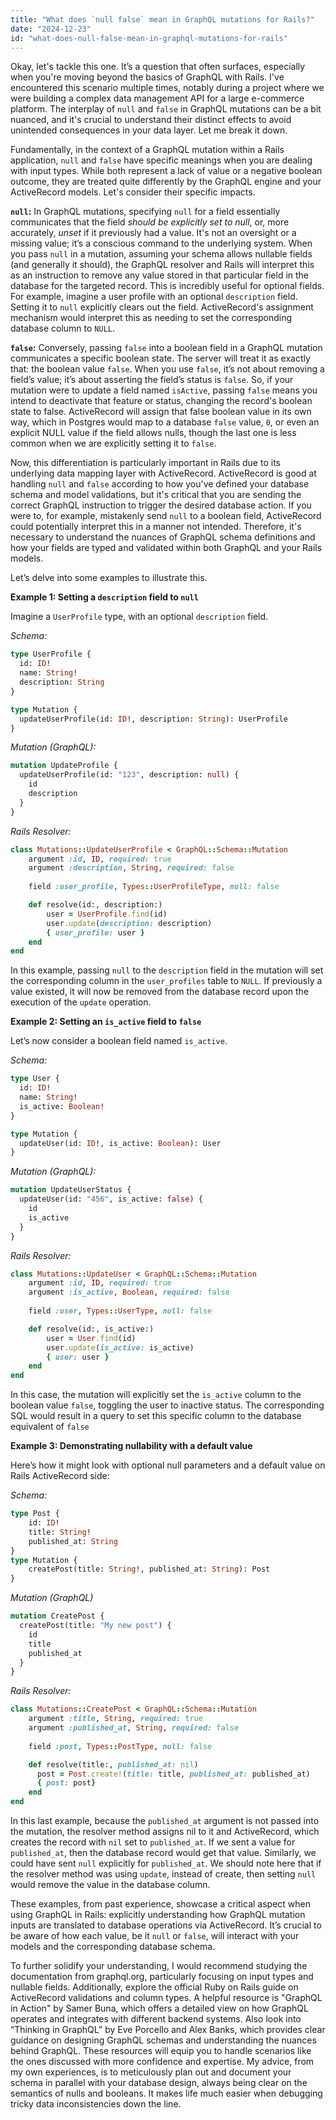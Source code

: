 ```yaml
---
title: "What does `null false` mean in GraphQL mutations for Rails?"
date: "2024-12-23"
id: "what-does-null-false-mean-in-graphql-mutations-for-rails"
---
```


Okay, let's tackle this one. It’s a question that often surfaces, especially when you're moving beyond the basics of GraphQL with Rails. I've encountered this scenario multiple times, notably during a project where we were building a complex data management API for a large e-commerce platform. The interplay of `null` and `false` in GraphQL mutations can be a bit nuanced, and it's crucial to understand their distinct effects to avoid unintended consequences in your data layer. Let me break it down.

Fundamentally, in the context of a GraphQL mutation within a Rails application, `null` and `false` have specific meanings when you are dealing with input types. While both represent a lack of value or a negative boolean outcome, they are treated quite differently by the GraphQL engine and your ActiveRecord models. Let's consider their specific impacts.

**`null`:** In GraphQL mutations, specifying `null` for a field essentially communicates that the field *should be explicitly set to null*, or, more accurately, *unset* if it previously had a value. It's not an oversight or a missing value; it’s a conscious command to the underlying system. When you pass `null` in a mutation, assuming your schema allows nullable fields (and generally it should), the GraphQL resolver and Rails will interpret this as an instruction to remove any value stored in that particular field in the database for the targeted record. This is incredibly useful for optional fields. For example, imagine a user profile with an optional `description` field. Setting it to `null` explicitly clears out the field. ActiveRecord's assignment mechanism would interpret this as needing to set the corresponding database column to `NULL`.

**`false`:** Conversely, passing `false` into a boolean field in a GraphQL mutation communicates a specific boolean state. The server will treat it as exactly that: the boolean value `false`. When you use `false`, it’s not about removing a field’s value; it’s about asserting the field’s status is `false`. So, if your mutation were to update a field named `isActive`, passing `false` means you intend to deactivate that feature or status, changing the record's boolean state to false. ActiveRecord will assign that false boolean value in its own way, which in Postgres would map to a database `false` value, `0`, or even an explicit NULL value if the field allows nulls, though the last one is less common when we are explicitly setting it to `false`.

Now, this differentiation is particularly important in Rails due to its underlying data mapping layer with ActiveRecord. ActiveRecord is good at handling `null` and `false` according to how you've defined your database schema and model validations, but it's critical that you are sending the correct GraphQL instruction to trigger the desired database action. If you were to, for example, mistakenly send `null` to a boolean field, ActiveRecord could potentially interpret this in a manner not intended. Therefore, it's necessary to understand the nuances of GraphQL schema definitions and how your fields are typed and validated within both GraphQL and your Rails models.

Let’s delve into some examples to illustrate this.

**Example 1: Setting a `description` field to `null`**

Imagine a `UserProfile` type, with an optional `description` field.

*Schema:*

```graphql
type UserProfile {
  id: ID!
  name: String!
  description: String
}

type Mutation {
  updateUserProfile(id: ID!, description: String): UserProfile
}
```

*Mutation (GraphQL):*

```graphql
mutation UpdateProfile {
  updateUserProfile(id: "123", description: null) {
    id
    description
  }
}
```

*Rails Resolver:*

```ruby
class Mutations::UpdateUserProfile < GraphQL::Schema::Mutation
    argument :id, ID, required: true
    argument :description, String, required: false
    
    field :user_profile, Types::UserProfileType, null: false

    def resolve(id:, description:)
        user = UserProfile.find(id)
        user.update(description: description)
        { user_profile: user }
    end
end
```

In this example, passing `null` to the `description` field in the mutation will set the corresponding column in the `user_profiles` table to `NULL`. If previously a value existed, it will now be removed from the database record upon the execution of the `update` operation.

**Example 2: Setting an `is_active` field to `false`**

Let’s now consider a boolean field named `is_active`.

*Schema:*

```graphql
type User {
  id: ID!
  name: String!
  is_active: Boolean!
}

type Mutation {
  updateUser(id: ID!, is_active: Boolean): User
}
```

*Mutation (GraphQL):*

```graphql
mutation UpdateUserStatus {
  updateUser(id: "456", is_active: false) {
    id
    is_active
  }
}
```

*Rails Resolver:*

```ruby
class Mutations::UpdateUser < GraphQL::Schema::Mutation
    argument :id, ID, required: true
    argument :is_active, Boolean, required: false
    
    field :user, Types::UserType, null: false

    def resolve(id:, is_active:)
        user = User.find(id)
        user.update(is_active: is_active)
        { user: user }
    end
end
```

In this case, the mutation will explicitly set the `is_active` column to the boolean value `false`, toggling the user to inactive status. The corresponding SQL would result in a query to set this specific column to the database equivalent of `false`

**Example 3: Demonstrating nullability with a default value**

Here’s how it might look with optional null parameters and a default value on Rails ActiveRecord side:

*Schema:*

```graphql
type Post {
    id: ID!
    title: String!
    published_at: String
}
type Mutation {
    createPost(title: String!, published_at: String): Post
}

```

*Mutation (GraphQL)*
```graphql
mutation CreatePost {
  createPost(title: "My new post") {
    id
    title
    published_at
  }
}

```
*Rails Resolver:*
```ruby
class Mutations::CreatePost < GraphQL::Schema::Mutation
    argument :title, String, required: true
    argument :published_at, String, required: false
    
    field :post, Types::PostType, null: false

    def resolve(title:, published_at: nil)
      post = Post.create!(title: title, published_at: published_at)
      { post: post}
    end
end
```

In this last example, because the `published_at` argument is not passed into the mutation, the resolver method assigns nil to it and ActiveRecord, which creates the record with `nil` set to `published_at`. If we sent a value for `published_at`, then the database record would get that value. Similarly, we could have sent `null` explicitly for `published_at`. We should note here that if the resolver method was using `update`, instead of create, then setting `null` would remove the value in the database column.

These examples, from past experience, showcase a critical aspect when using GraphQL in Rails: explicitly understanding how GraphQL mutation inputs are translated to database operations via ActiveRecord. It’s crucial to be aware of how each value, be it `null` or `false`, will interact with your models and the corresponding database schema.

To further solidify your understanding, I would recommend studying the documentation from graphql.org, particularly focusing on input types and nullable fields. Additionally, explore the official Ruby on Rails guide on ActiveRecord validations and column types. A helpful resource is "GraphQL in Action" by Samer Buna, which offers a detailed view on how GraphQL operates and integrates with different backend systems. Also look into “Thinking in GraphQL” by Eve Porcello and Alex Banks, which provides clear guidance on designing GraphQL schemas and understanding the nuances behind GraphQL. These resources will equip you to handle scenarios like the ones discussed with more confidence and expertise. My advice, from my own experiences, is to meticulously plan out and document your schema in parallel with your database design, always being clear on the semantics of nulls and booleans. It makes life much easier when debugging tricky data inconsistencies down the line.
